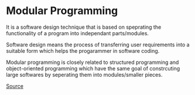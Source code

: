 # Modular Programming

It is a software design technique that is based on speprating the functionality of a program into independant parts/modules.

Software design means the process of transferring user requirements into a suitable form which helps the progarammer in software coding.

Modular programming is closely related to structured programming and object-oriented programming which have the same goal of constrcuting large softwares by seperating them into modules/smaller pieces.

[Source](https://en.wikipedia.org/wiki/Modular_programming)
